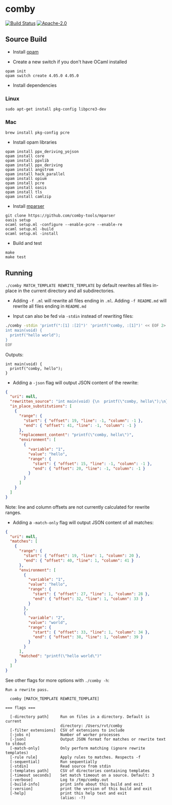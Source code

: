 # comby

[![Build Status](https://travis-ci.com/comby-tools/comby.svg?branch=master)](https://travis-ci.com/comby-tools/comby)
[![Apache-2.0](https://img.shields.io/badge/license-Apache-blue.svg)](LICENSE)

## Source Build

- Install [opam](https://opam.ocaml.org/doc/Install.html)

- Create a new switch if you don't have OCaml installed

```
opam init
opam switch create 4.05.0 4.05.0 
```

- Install dependencies

### Linux

```
sudo apt-get install pkg-config libpcre3-dev
```

### Mac

```
brew install pkg-config pcre
```

- Install opam libraries

```
opam install ppx_deriving_yojson
opam install core
opam install ppxlib
opam install ppx_deriving
opam install angstrom
opam install hack_parallel
opam install opium
opam install pcre
opam install oasis
opam install tls
opam install camlzip
```

- Install [mparser](https://github.com/comby-tools/mparser)

```
git clone https://github.com/comby-tools/mparser
oasis setup
ocaml setup.ml -configure --enable-pcre --enable-re
ocaml setup.ml -build
ocaml setup.ml -install
```

- Build and test

```
make
make test
```

## Running

`./comby MATCH_TEMPLATE REWRITE_TEMPLATE` by default rewrites all files
in-place in the current directory and all subdirectories. 

- Adding `-f .ml` will rewrite all files ending in `.ml`. Adding `-f README.md` will rewrite all files
ending in `README.md`

- Input can also be fed via `-stdin` instead of rewriting files:

```bash
./comby -stdin 'printf(":[1] :[2]")' 'printf("comby, :[1]")' << EOF 2> /dev/null
int main(void) {
  printf("hello world");
}
EOF
```

Outputs:

```
int main(void) {
  printf("comby, hello");
}
```
- Adding a `-json` flag will output JSON content of the rewrite:

```json
{
  "uri": null,
  "rewritten_source": "int main(void) {\n  printf(\"comby, hello\");\n}\n",
  "in_place_substitutions": [
    {
      "range": {
        "start": { "offset": 19, "line": -1, "column": -1 },
        "end": { "offset": 41, "line": -1, "column": -1 }
      },
      "replacement_content": "printf(\"comby, hello\")",
      "environment": [
        {
          "variable": "1",
          "value": "hello",
          "range": {
            "start": { "offset": 15, "line": -1, "column": -1 },
            "end": { "offset": 20, "line": -1, "column": -1 }
          }
        }
      ]
    }
  ]
}
```

Note: line and column offsets are not currently calculated for rewrite ranges.

- Adding a `-match-only` flag will output JSON content of all matches:

```json
{
  "uri": null,
  "matches": [
    {
      "range": {
        "start": { "offset": 19, "line": 1, "column": 20 },
        "end": { "offset": 40, "line": 1, "column": 41 }
      },
      "environment": [
        {
          "variable": "1",
          "value": "hello",
          "range": {
            "start": { "offset": 27, "line": 1, "column": 28 },
            "end": { "offset": 32, "line": 1, "column": 33 }
          }
        },
        {
          "variable": "2",
          "value": "world",
          "range": {
            "start": { "offset": 33, "line": 1, "column": 34 },
            "end": { "offset": 38, "line": 1, "column": 39 }
          }
        }
      ],
      "matched": "printf(\"hello world\")"
    }
  ]
}
```

See other flags for more options with `./comby -h`:

```
Run a rewrite pass.

  comby [MATCH_TEMPLATE REWRITE_TEMPLATE]

=== flags ===

  [-directory path]     Run on files in a directory. Default is current
                        directory: /Users/rvt/comby
  [-filter extensions]  CSV of extensions to include
  [-jobs n]             Number of worker processes
  [-json]               Output JSON format for matches or rewrite text to stdout
  [-match-only]         Only perform matching (ignore rewrite templates)
  [-rule rule]          Apply rules to matches. Respects -f
  [-sequential]         Run sequentially
  [-stdin]              Read source from stdin
  [-templates path]     CSV of directories containing templates
  [-timeout seconds]    Set match timeout on a source. Default: 3
  [-verbose]            Log to /tmp/comby.out
  [-build-info]         print info about this build and exit
  [-version]            print the version of this build and exit
  [-help]               print this help text and exit
                        (alias: -?)
```
